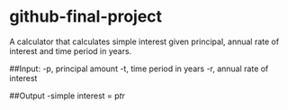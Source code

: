 # github-final-project

A calculator that calculates simple interest given principal, annual rate of interest and time period in years.

##Input:
-p, principal amount
-t, time period in years
-r, annual rate of interest

##Output
-simple interest = p*t*r
